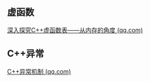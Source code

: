 ## 虚函数

[深入探究C++虚函数表——从内存的角度 (qq.com)](https://mp.weixin.qq.com/s/xTj_FLz0P3uXi-hi8jN_zA)

## C++异常

[C++异常机制 (qq.com)](https://mp.weixin.qq.com/s/wR89iBn9RCmhqP6sLm1SpA)
